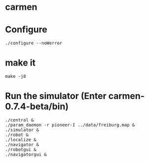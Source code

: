 # carmen

# Configure
<pre>
./configure --noWerror
</pre>
# make it
<pre>
make -j8
</pre>
# Run the simulator (Enter carmen-0.7.4-beta/bin)
<pre>
./central &
./param_daemon -r pioneer-I ../data/freiburg.map &
./simulator &
./robot &
./localize &
./navigator &
./robotgui &
./navigatorgui &
</pre>

